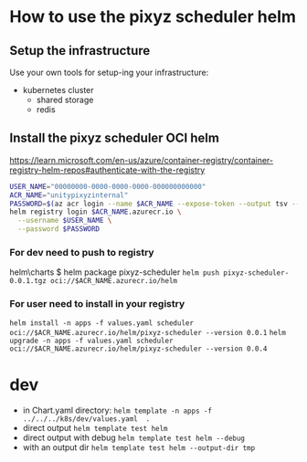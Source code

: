 # How to use the pixyz scheduler helm

## Setup the infrastructure
Use your own tools for setup-ing your infrastructure:
 * kubernetes cluster
   * shared storage
   * redis

## Install the pixyz scheduler OCI helm
https://learn.microsoft.com/en-us/azure/container-registry/container-registry-helm-repos#authenticate-with-the-registry

```bash
USER_NAME="00000000-0000-0000-0000-000000000000"
ACR_NAME="unitypixyzinternal"
PASSWORD=$(az acr login --name $ACR_NAME --expose-token --output tsv --query accessToken)
helm registry login $ACR_NAME.azurecr.io \
  --username $USER_NAME \
  --password $PASSWORD
```

### For dev need to push to registry
helm\charts $ helm package pixyz-scheduler 
`helm push pixyz-scheduler-0.0.1.tgz oci://$ACR_NAME.azurecr.io/helm` 

### For user need to install in your registry
`helm install -n apps -f values.yaml scheduler oci://$ACR_NAME.azurecr.io/helm/pixyz-scheduler --version 0.0.1`
`helm upgrade -n apps -f values.yaml scheduler oci://$ACR_NAME.azurecr.io/helm/pixyz-scheduler --version 0.0.4`
# dev 
* in Chart.yaml directory: `helm template -n apps -f ../../../k8s/dev/values.yaml  .`
* direct output `helm template test helm`
* direct output with debug `helm template test helm --debug`
* with an output dir `helm template test helm --output-dir tmp` 
 


